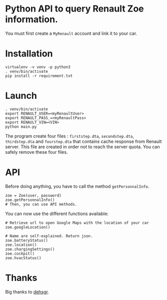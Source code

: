 # Python API to query Renault Zoe information.
You must first create a `MyRenault` account and link it to your car.

# Installation
```
virtualenv -v venv -p python3
. venv/bin/activate
pip install -r requirement.txt
```

# Launch
```
. venv/bin/activate
export RENAULT_USER=<myRenaultUser>
export RENAULT_PASS_=<myRenaultPass>
export RENAULT_VIN=<VIN>
python main.py
```

The program create four files : `firststep.dta`, `secondstep.dta`, `thirdstep.dta` and `fourstep.dta` that contains cache response from Renault server. This file are created in order not to reach the server quota. You can safely remove these four files.

# API
Before doing anything, you have to call the method `getPersonnalInfo`.

```
zoe = Zoe(user, password)
zoe.getPersonnalInfo()
# Then, you can use API methods.
```

You can now use the different functions available:

```
# Retrieve url to open Google Maps with the location of your car
zoe.googleLocation()

# Name are self-explained. Return json.
zoe.batteryStatus()
zoe.location()
zoe.chargingSettings()
zoe.cockpit()
zoe.hvacStatus()

```

# Thanks
Big thanks to [dehsgr](https://gist.github.com/dehsgr/32c4d3dd5f8125be3a4c66d04e41d9b8).